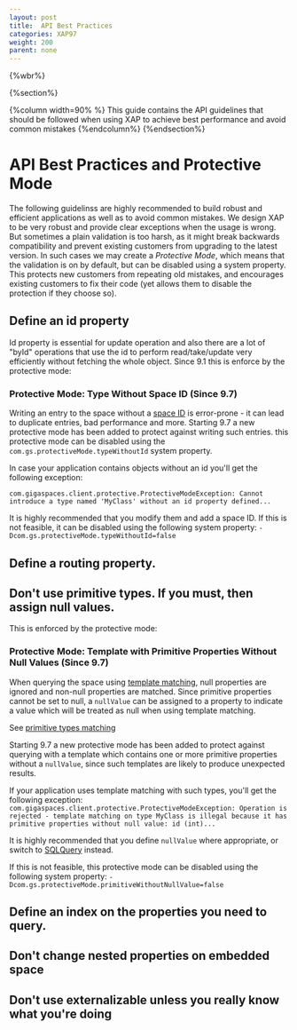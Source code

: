 ```yaml
---
layout: post
title:  API Best Practices
categories: XAP97
weight: 200
parent: none
---
```


{%wbr%}

{%section%}

{%column width=90% %}
This guide contains the API guidelines that should be followed when using XAP to achieve best performance and avoid common mistakes
{%endcolumn%}
{%endsection%}

# API Best Practices and Protective Mode

The following guidelinss are highly recommended to build robust and efficient applications as well as to avoid common mistakes. We design XAP to be very robust and provide clear exceptions when the usage is wrong. 
But sometimes a plain validation is too harsh, as it might break backwards compatibility and prevent existing customers from upgrading to the latest version. In such cases we may create a *Protective Mode*, which means that the validation is on by default, but can be disabled using a system property. This protects new customers from repeating old mistakes, and encourages existing customers to fix their code (yet allows them to disable the protection if they choose so).

## Define an id property 
Id property is essential for update operation and also there are a lot of "byId" operations that use the id to perform read/take/update very efficiently without fetching the whole object. 
Since 9.1 this is enforce by the protective mode:

### Protective Mode: Type Without Space ID (Since 9.7)

Writing an entry to the space without a [space ID]({%latestjavaurl%}/query-by-id.html) is error-prone - it can lead to duplicate entries, bad performance and more. Starting 9.7 a new protective mode has been added to protect against writing such entries. this protective mode can be disabled using the `com.gs.protectiveMode.typeWithoutId` system property.

In case your application contains objects without an id you'll get the following exception:

`com.gigaspaces.client.protective.ProtectiveModeException: Cannot introduce a type named 'MyClass' without an id property defined...`

It is highly recommended that you modify them and add a space ID.
If this is not feasible, it can be disabled using the following system property: `-Dcom.gs.protectiveMode.typeWithoutId=false`

## Define a routing property.

## Don't use primitive types. If you must, then assign null values.

This is enforced by the protective mode:

### Protective Mode: Template with Primitive Properties Without Null Values (Since 9.7)

When querying the space using [template matching]({%latestjavaurl%}/query-template-matching.html), null properties are ignored and non-null properties are matched. Since primitive properties cannot be set to null, a `nullValue` can be assigned to a property to indicate a value which will be treated as null when using template matching. 

See [primitive types matching]({%latestjavaurl%}/query-template-matching.html#primitive-types)

Starting 9.7 a new protective mode has been added to protect against querying with a template which contains one or more primitive properties without a `nullValue`, since such templates are likely to produce unexpected results. 

If your application uses template matching with such types, you'll get the following exception:
`com.gigaspaces.client.protective.ProtectiveModeException: Operation is rejected - template matching on type MyClass is illegal because it has primitive properties without null value: id (int)...`

It is highly recommended that you define `nullValue` where appropriate, or switch to [SQLQuery]({%latestjavaurl%}/sqlquery.html) instead. 

If this is not feasible, this protective mode can be disabled using the following system property: `-Dcom.gs.protectiveMode.primitiveWithoutNullValue=false` 



## Define an index on the properties you need to query. 

## Don't change nested properties on embedded space
## Don't use externalizable unless you really know what you're doing 


